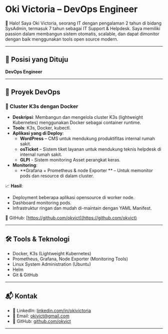 # Oki Victoria – DevOps Engineer

👋 Halo! Saya Oki Victoria, seorang IT dengan pengalaman 2 tahun di bidang SysAdmin, termasuk 7 tahun sebagai IT Support & Helpdesk. Saya memiliki passion dalam membangun sistem otomatis, scalable, dan dapat dimonitor dengan baik menggunakan tools open source modern.

---

## 💼 Posisi yang Dituju
**DevOps Engineer**

---

## 🔧 Proyek DevOps

### 🚀 Cluster K3s dengan Docker
- **Deskripsi**: Membangun dan mengelola cluster K3s (lightweight Kubernetes) menggunakan Docker sebagai container runtime.
- **Tools**: K3s, Docker, kubectl.
- **Aplikasi yang di Deploy**:
  - **WordPress** – CMS untuk mendukung produktifitas internal rumah sakit.
  - **osTicket** – Sistem tiket layanan untuk mendukung teknis helpdesk di internal rumah sakit.
  - **GLPI** - Sistem monitoring Asset perangkat keras.
- **Monitoring**:
  - **Grafana + Prometheus & node Exporter ** – Untuk memonitor pods dan resource di dalam cluster.

📈 **Hasil**:
- Deployment beberapa aplikasi opensource di worker node.
- Dashboard monitoring pods.
- Infrastruktur ringan dan mudah di-maintain dengan YAML Manifest.

📂 GitHub: [https://github.com/okvict](https://github.com/okvict)

---

## 🛠️ Tools & Teknologi

- Docker, K3s (Lightweight Kubernetes)
- Prometheus, Grafana, Node Exporter (Monitoring Tools)
- Linux System Administration (Ubuntu)
- Helm
- Git & GitHub

---

## 📬 Kontak

- 🔗 LinkedIn: [linkedin.com/in/okivictoria](https://linkedin.com/in/okivictoria)
- 📧 Email: okivict@gmail.com
- 🐙 GitHub: [github.com/okvict](https://github.com/okvict)

---
